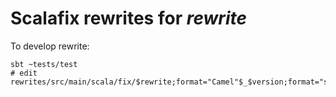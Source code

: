 # Scalafix rewrites for $rewrite$

To develop rewrite:
```
sbt ~tests/test
# edit rewrites/src/main/scala/fix/$rewrite;format="Camel"$_$version;format="snake"$.scala
```

